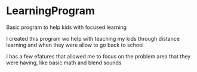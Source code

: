 # LearningProgram
 Basic program to help kids with focused learning

I created this program wo help with teaching my kids through distance learning and when they were allow to go back to school

I has a few efatures that allowed me to focus on the problem area that they were having, like basic math and blend sounds
